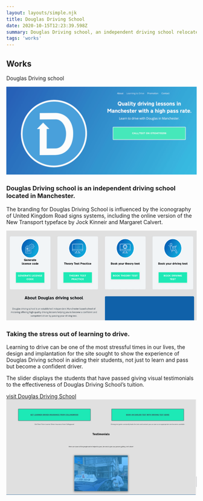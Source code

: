 ```yaml
---
layout: layouts/simple.njk
title: Douglas Driving School
date: 2020-10-15T12:23:39.598Z
summary: Douglas Driving school, an independent driving school relocated from Manchester northern England to Kent in southern England and back to Manchester after a year. I was brought onboard to update the website, information and aesthetics.
tags: 'works'
---
```


  <div class="section-title" data-aos="zoom-out">
          <h2>Works</h2>
          <p>Douglas Driving school</p>
        </div><div class="row"><div class="member" data-aos="fade-up">
    <div class="col-sm-12"><p><img src="/assets/img/portfolio/Douglas-Driving-School-hero-img-logolrg_p5vnek.png" class="img-fluid hero" alt="Child-Life-Touch-hero"></p>
     <div class="tab-pane" id="tab-3">
            <div class="row">
              <div class="col-lg-6 order-1 order-lg-1 mt-3 mt-lg-0">
                <h3>Douglas Driving school is an independent driving school located in Manchester.</h3>
                <p>
                  The branding for Douglas Driving School is influenced by the iconography of United Kingdom Road signs systems, including the online version of the New Transport typeface by Jock Kinneir and Margaret Calvert.
                </p>
              </div>
              <div class="col-lg-6 order-2 order-lg-2 text-center">
                <img src="/assets/img/portfolio/Douglas-Driving-School-in-Manchester-The-key-.png" alt="" class="img-fluid">
              </div>
            </div>
          </div>
          <div class="tab-pane" id="tab-4">
            <div class="row">
              <div class="col-lg-6 order-2 order-lg-1 mt-3 mt-lg-0">
                <h3>Taking the stress out of learning to drive.
                </h3>
                <p>Learning to drive can be one of the most stressful times in our lives, the design and implantation for the site sought to show the experience of Douglas Driving school in aiding their students, not just to learn and pass but become a confident driver.</p>

<p>The slider displays the students that have passed giving visual  testimonials to the effectiveness of Douglas Driving School’s tuition.

  </p>
  <div class="external-link"><a href="https://www.douglasdrivingschool.com/">visit Douglas Driving School</a>
</div>

</div>
<div class="col-lg-6 order-1 order-lg-2 text-center">
<img src="/assets/img/portfolio/Douglas-Driving-School-sliderpng(1).png" alt="Douglas-Driving-School" class="img-fluid">

</div>

</div>
</div>

</div>

  </div>

   </div><!--end data-aos="fade-up -->

 </div><!--end -->
  
  
</main><!-- End #main -->
